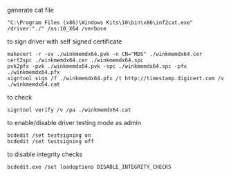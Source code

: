 generate cat file
```
"C:\Program Files (x86)\Windows Kits\10\bin\x86\inf2cat.exe" /driver:"./" /os:10_X64 /verbose
```

to sign driver with self signed certificate
```
makecert -r -sv ./winkmemdx64.pvk -n CN="MDS" ./winkmemdx64.cer
cert2spc ./winkmemdx64.cer ./winkmemdx64.spc
pvk2pfx -pvk ./winkmemdx64.pvk -spc ./winkmemdx64.spc -pfx ./winkmemdx64.pfx
signtool sign /f ./winkmemdx64.pfx /t http://timestamp.digicert.com /v ./winkmemdx64.cat
```

to check
```
signtool verify /v /pa ./winkmemdx64.cat
```

to enable/disable driver testing mode
as admin
```
bcdedit /set testsigning on
bcdedit /set testsigning off
```

to disable integrity checks
```
bcdedit.exe /set loadoptions DISABLE_INTEGRITY_CHECKS
```
